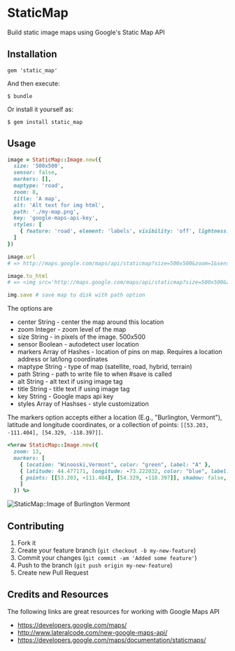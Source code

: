 # StaticMap

Build static image maps using Google's Static Map API

## Installation

    gem 'static_map'

And then execute:

    $ bundle

Or install it yourself as:

    $ gem install static_map

## Usage

```ruby
image = StaticMap::Image.new({
  size: '500x500',
  sensor: false,
  markers: [],
  maptype: 'road',
  zoom: 8,
  title: 'A map',
  alt: 'Alt text for img html',
  path: './my-map.png',
  key: 'google-maps-api-key',
  styles: [
    { feature: 'road', element: 'labels', visibility: 'off', lightness: '60' }
  ]
})

image.url
# => http://maps.google.com/maps/api/staticmap?size=500x500&zoom=1&sensor=true

image.to_html
# => <img src='http://maps.google.com/maps/api/staticmap?size=500x500&zoom=1&sensor=true' title='' alt=''/>

img.save # save map to disk with path option

```

The options are

* center String   - center the map around this location
* zoom Integer    - zoom level of the map
* size String     - in pixels of the image. 500x500
* sensor Boolean  - autodetect user location
* markers Array of Hashes - location of pins on map. Requires a location address or lat/long coordinates
* maptype String  - type of map (satellite, road, hybrid, terrain)
* path String     - path to write file to when #save is called
* alt String      - alt text if using image tag
* title String    - title text if using image tag
* key String      - Google maps api key
* styles Array of Hashses - style customization

The markers option accepts either a location (E.g., "Burlington, Vermont"), latitude and longitude coordinates, or a collection of points: `[[53.203, -111.404], [54.329, -118.397]]`.

```ruby
<%=raw StaticMap::Image.new({
  zoom: 13,
  markers: [
    { location: "Winooski,Vermont", color: "green", label: "A" },
    { latitude: 44.477171, longitude: -73.222032, color: "blue", label: "B" },
    { points: [[53.203, -111.404], [54.329, -118.397]], shadow: false, icon: 'http://icon-url.com' }
    ]
  }) %>
```

![StaticMap::Image of Burlington Vermont](http://maps.google.com/maps/api/staticmap?size=500x500&zoom=13&sensor=true&markers=color:green|label:A|Winooski,VT&markers=color:blue|label:B|44.477171,-73.222032)

## Contributing

1. Fork it
2. Create your feature branch (`git checkout -b my-new-feature`)
3. Commit your changes (`git commit -am 'Added some feature'`)
4. Push to the branch (`git push origin my-new-feature`)
5. Create new Pull Request

## Credits and Resources

The following links are great resources for working with Google Maps API

- https://developers.google.com/maps/
- http://www.lateralcode.com/new-google-maps-api/
- https://developers.google.com/maps/documentation/staticmaps/

